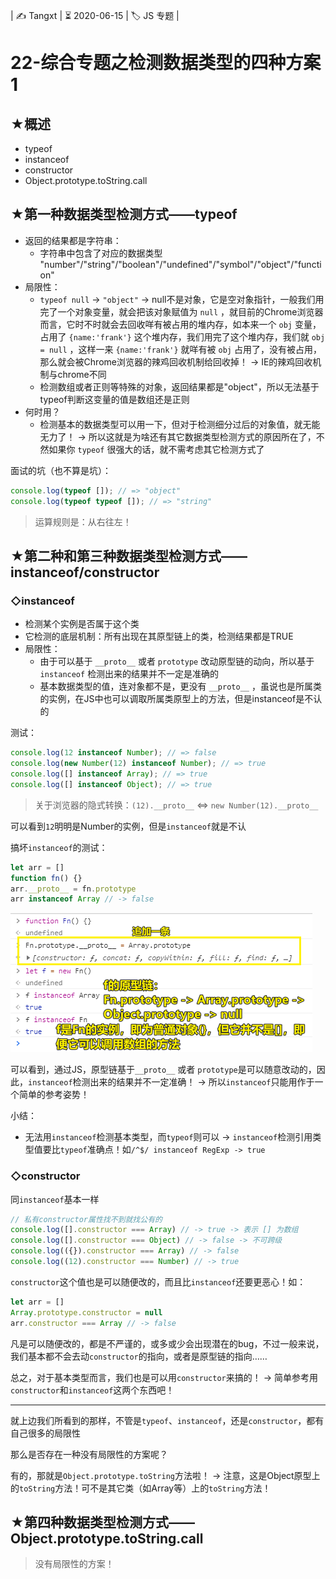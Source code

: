 | ✍️ Tangxt | ⏳ 2020-06-15 | 🏷️ JS 专题 |

# 22-综合专题之检测数据类型的四种方案1

## ★概述

* typeof
* instanceof
* constructor
* Object.prototype.toString.call

## ★第一种数据类型检测方式——typeof

* 返回的结果都是字符串：
  + 字符串中包含了对应的数据类型  "number"/"string"/"boolean"/"undefined"/"symbol"/"object"/"function"
* 局限性：
  + `typeof null` -> `"object"` -> null不是对象，它是空对象指针，一般我们用完了一个对象变量，就会把该对象赋值为 `null` ，就目前的Chrome浏览器而言，它时不时就会去回收咩有被占用的堆内存，如本来一个 `obj` 变量，占用了 `{name:'frank'}` 这个堆内存，我们用完了这个堆内存，我们就 `obj = null` ，这样一来 `{name:'frank'}` 就咩有被 `obj` 占用了，没有被占用，那么就会被Chrome浏览器的辣鸡回收机制给回收掉！ -> IE的辣鸡回收机制与chrome不同
  + 检测数组或者正则等特殊的对象，返回结果都是"object"，所以无法基于typeof判断这变量的值是数组还是正则
* 何时用？
  + 检测基本的数据类型可以用一下，但对于检测细分过后的对象值，就无能无力了！ -> 所以这就是为啥还有其它数据类型检测方式的原因所在了，不然如果你 `typeof` 很强大的话，就不需考虑其它检测方式了

面试的坑（也不算是坑）：

``` js
console.log(typeof []); // => "object"
console.log(typeof typeof []); // => "string"
```

> 运算规则是：从右往左！

## ★第二种和第三种数据类型检测方式——instanceof/constructor

### ◇instanceof

* 检测某个实例是否属于这个类
* 它检测的底层机制：所有出现在其原型链上的类，检测结果都是TRUE
* 局限性：
  + 由于可以基于 `__proto__` 或者 `prototype` 改动原型链的动向，所以基于 `instanceof` 检测出来的结果并不一定是准确的
  + 基本数据类型的值，连对象都不是，更没有 `__proto__` ，虽说也是所属类的实例，在JS中也可以调取所属类原型上的方法，但是instanceof是不认的

测试：

``` js
console.log(12 instanceof Number); // => false
console.log(new Number(12) instanceof Number); // => true
console.log([] instanceof Array); // => true
console.log([] instanceof Object); // => true
```

>关于浏览器的隐式转换：`(12).__proto__` <=> `new Number(12).__proto__`

可以看到`12`明明是Number的实例，但是`instanceof`就是不认

搞坏`instanceof`的测试：

``` js
let arr = []
function fn() {}
arr.__proto__ = fn.prototype
arr instanceof Array // -> false
```

![instanceof](assets/img/2020-06-15-19-35-52.png)

可以看到，通过JS，原型链基于`__proto__` 或者 `prototype`是可以随意改动的，因此，`instanceof`检测出来的结果并不一定准确！ -> 所以`instanceof`只能用作于一个简单的参考姿势！

小结：

- 无法用`instanceof`检测基本类型，而`typeof`则可以 -> `instanceof`检测引用类型值要比`typeof`准确点！如`/^$/ instanceof RegExp -> true`

### ◇constructor

同`instanceof`基本一样

``` js
// 私有constructor属性找不到就找公有的
console.log([].constructor === Array) // -> true -> 表示 [] 为数组
console.log([].constructor === Object) // -> false -> 不可跨级
console.log(({}).constructor === Array) // -> false
console.log((12).constructor === Number) // -> true
```

`constructor`这个值也是可以随便改的，而且比`instanceof`还要更恶心！如：

``` js
let arr = []
Array.prototype.constructor = null
arr.constructor === Array // -> false
```

凡是可以随便改的，都是不严谨的，或多或少会出现潜在的bug，不过一般来说，我们基本都不会去动`constructor`的指向，或者是原型链的指向……

总之，对于基本类型而言，我们也是可以用`constructor`来搞的！ -> 简单参考用`constructor`和`instanceof`这两个东西吧！

---

就上边我们所看到的那样，不管是`typeof`、`instanceof`，还是`constructor`，都有自己很多的局限性

那么是否存在一种没有局限性的方案呢？

有的，那就是`Object.prototype.toString`方法啦！ -> 注意，这是Object原型上的`toString`方法！可不是其它类（如Array等）上的`toString`方法！

## ★第四种数据类型检测方式——Object.prototype.toString.call

> 没有局限性的方案！














